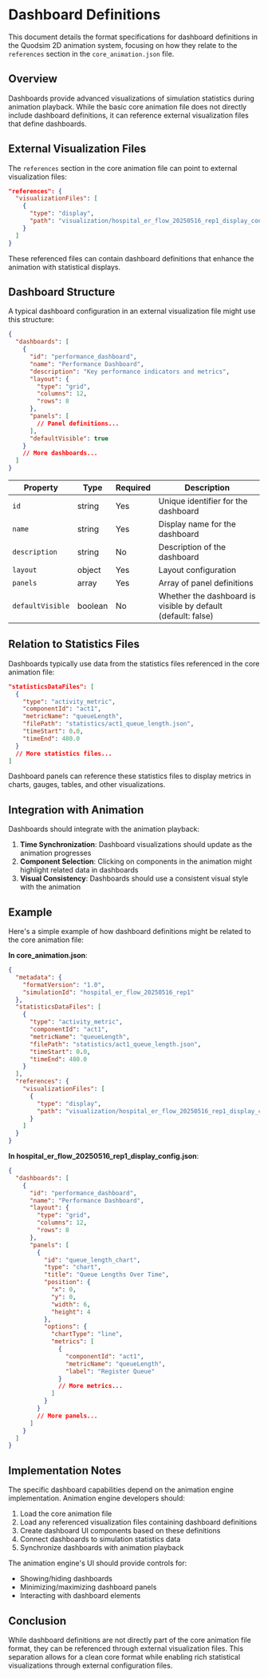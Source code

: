 # Dashboard Definitions

This document details the format specifications for dashboard definitions in the Quodsim 2D animation system, focusing on how they relate to the `references` section in the `core_animation.json` file.

## Overview

Dashboards provide advanced visualizations of simulation statistics during animation playback. While the basic core animation file does not directly include dashboard definitions, it can reference external visualization files that define dashboards.

## External Visualization Files

The `references` section in the core animation file can point to external visualization files:

```json
"references": {
  "visualizationFiles": [
    {
      "type": "display",
      "path": "visualization/hospital_er_flow_20250516_rep1_display_config.json"
    }
  ]
}
```

These referenced files can contain dashboard definitions that enhance the animation with statistical displays.

## Dashboard Structure

A typical dashboard configuration in an external visualization file might use this structure:

```json
{
  "dashboards": [
    {
      "id": "performance_dashboard",
      "name": "Performance Dashboard",
      "description": "Key performance indicators and metrics",
      "layout": {
        "type": "grid",
        "columns": 12,
        "rows": 8
      },
      "panels": [
        // Panel definitions...
      ],
      "defaultVisible": true
    }
    // More dashboards...
  ]
}
```

| Property | Type | Required | Description |
|----------|------|----------|-------------|
| `id` | string | Yes | Unique identifier for the dashboard |
| `name` | string | Yes | Display name for the dashboard |
| `description` | string | No | Description of the dashboard |
| `layout` | object | Yes | Layout configuration |
| `panels` | array | Yes | Array of panel definitions |
| `defaultVisible` | boolean | No | Whether the dashboard is visible by default (default: false) |

## Relation to Statistics Files

Dashboards typically use data from the statistics files referenced in the core animation file:

```json
"statisticsDataFiles": [
  {
    "type": "activity_metric",
    "componentId": "act1", 
    "metricName": "queueLength",
    "filePath": "statistics/act1_queue_length.json",
    "timeStart": 0.0,
    "timeEnd": 480.0
  }
  // More statistics files...
]
```

Dashboard panels can reference these statistics files to display metrics in charts, gauges, tables, and other visualizations.

## Integration with Animation

Dashboards should integrate with the animation playback:

1. **Time Synchronization**: Dashboard visualizations should update as the animation progresses
2. **Component Selection**: Clicking on components in the animation might highlight related data in dashboards
3. **Visual Consistency**: Dashboards should use a consistent visual style with the animation

## Example

Here's a simple example of how dashboard definitions might be related to the core animation file:

**In core_animation.json**:
```json
{
  "metadata": {
    "formatVersion": "1.0",
    "simulationId": "hospital_er_flow_20250516_rep1"
  },
  "statisticsDataFiles": [
    {
      "type": "activity_metric",
      "componentId": "act1", 
      "metricName": "queueLength",
      "filePath": "statistics/act1_queue_length.json",
      "timeStart": 0.0,
      "timeEnd": 480.0
    }
  ],
  "references": {
    "visualizationFiles": [
      {
        "type": "display",
        "path": "visualization/hospital_er_flow_20250516_rep1_display_config.json"
      }
    ]
  }
}
```

**In hospital_er_flow_20250516_rep1_display_config.json**:
```json
{
  "dashboards": [
    {
      "id": "performance_dashboard",
      "name": "Performance Dashboard",
      "layout": {
        "type": "grid",
        "columns": 12,
        "rows": 8
      },
      "panels": [
        {
          "id": "queue_length_chart",
          "type": "chart",
          "title": "Queue Lengths Over Time",
          "position": {
            "x": 0,
            "y": 0,
            "width": 6,
            "height": 4
          },
          "options": {
            "chartType": "line",
            "metrics": [
              {
                "componentId": "act1",
                "metricName": "queueLength",
                "label": "Register Queue"
              }
              // More metrics...
            ]
          }
        }
        // More panels...
      ]
    }
  ]
}
```

## Implementation Notes

The specific dashboard capabilities depend on the animation engine implementation. Animation engine developers should:

1. Load the core animation file
2. Load any referenced visualization files containing dashboard definitions
3. Create dashboard UI components based on these definitions
4. Connect dashboards to simulation statistics data
5. Synchronize dashboards with animation playback

The animation engine's UI should provide controls for:
- Showing/hiding dashboards
- Minimizing/maximizing dashboard panels
- Interacting with dashboard elements

## Conclusion

While dashboard definitions are not directly part of the core animation file format, they can be referenced through external visualization files. This separation allows for a clean core format while enabling rich statistical visualizations through external configuration files.
